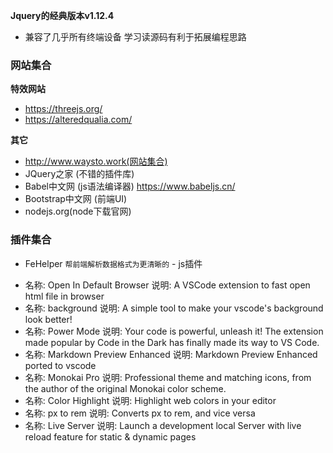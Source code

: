 **Jquery的经典版本v1.12.4**
   - 兼容了几乎所有终端设备 学习读源码有利于拓展编程思路
### 网站集合
**特效网站**
   - https://threejs.org/
   - https://alteredqualia.com/

**其它**
   - http://www.waysto.work(网站集合)
   - JQuery之家 (不错的插件库)
   - Babel中文网 (js语法编译器) https://www.babeljs.cn/ 
   - Bootstrap中文网  (前端UI)
   - nodejs.org(node下载官网)

### 插件集合
   - FeHelper `帮前端解析数据格式为更清晰的`
    - js插件
   + 名称: Open In Default Browser
     说明: A VSCode extension to fast open html file in browser
   + 名称: background
     说明: A simple tool to make your vscode's background look better!
   + 名称: Power Mode
     说明: Your code is powerful, unleash it! The extension made popular by Code in the Dark has finally made its way to VS Code.
   + 名称: Markdown Preview Enhanced
     说明: Markdown Preview Enhanced ported to vscode
   + 名称: Monokai Pro
     说明: Professional theme and matching icons, from the author of the original Monokai color scheme.
   + 名称: Color Highlight
     说明: Highlight web colors in your editor
   + 名称: px to rem
     说明: Converts px to rem, and vice versa
   + 名称: Live Server
     说明: Launch a development local Server with live reload feature for static & dynamic pages
